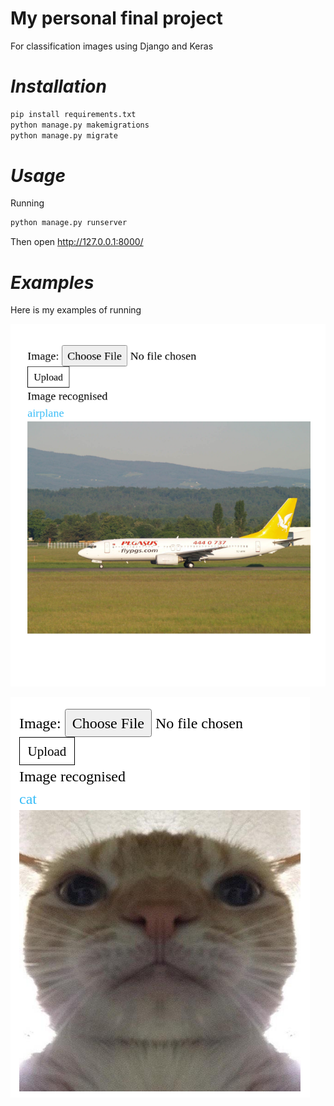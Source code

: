 # My personal final project
For classification images using Django and Keras

# _Installation_
```bash
pip install requirements.txt
python manage.py makemigrations
python manage.py migrate
```
#  _Usage_
Running
```bash
python manage.py runserver
```
Then open http://127.0.0.1:8000/

# _Examples_
Here is my examples of running 


![alt text](assets/example.png)

![alt text](assets/example2.png)


